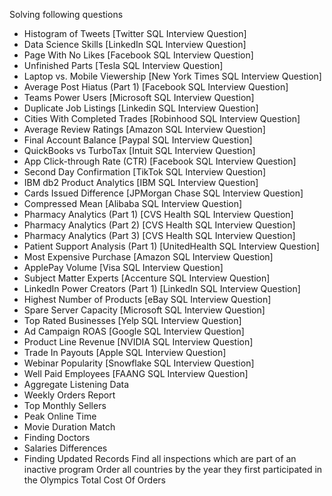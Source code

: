 Solving following questions

* Histogram of Tweets [Twitter SQL Interview Question]
* Data Science Skills [LinkedIn SQL Interview Question]
* Page With No Likes [Facebook SQL Interview Question]
* Unfinished Parts [Tesla SQL Interview Question]
* Laptop vs. Mobile Viewership [New York Times SQL Interview Question]
* Average Post Hiatus (Part 1) [Facebook SQL Interview Question]
* Teams Power Users [Microsoft SQL Interview Question]
* Duplicate Job Listings [Linkedin SQL Interview Question]
* Cities With Completed Trades [Robinhood SQL Interview Question]
* Average Review Ratings [Amazon SQL Interview Question]
* Final Account Balance [Paypal SQL Interview Question]
* QuickBooks vs TurboTax [Intuit SQL Interview Question]
* App Click-through Rate (CTR) [Facebook SQL Interview Question]
* Second Day Confirmation [TikTok SQL Interview Question]
* IBM db2 Product Analytics [IBM SQL Interview Question]
* Cards Issued Difference [JPMorgan Chase SQL Interview Question]
* Compressed Mean [Alibaba SQL Interview Question]
* Pharmacy Analytics (Part 1) [CVS Health SQL Interview Question]
* Pharmacy Analytics (Part 2) [CVS Health SQL Interview Question]
* Pharmacy Analytics (Part 3) [CVS Health SQL Interview Question]
* Patient Support Analysis (Part 1) [UnitedHealth SQL Interview Question]
* Most Expensive Purchase [Amazon SQL Interview Question]
* ApplePay Volume [Visa SQL Interview Question]
* Subject Matter Experts [Accenture SQL Interview Question]
* LinkedIn Power Creators (Part 1) [LinkedIn SQL Interview Question]
* Highest Number of Products [eBay SQL Interview Question]
* Spare Server Capacity [Microsoft SQL Interview Question]
* Top Rated Businesses [Yelp SQL Interview Question]
* Ad Campaign ROAS [Google SQL Interview Question]
* Product Line Revenue [NVIDIA SQL Interview Question]
* Trade In Payouts [Apple SQL Interview Question]
* Webinar Popularity [Snowflake SQL Interview Question]
* Well Paid Employees [FAANG SQL Interview Question]
* Aggregate Listening Data
* Weekly Orders Report
* Top Monthly Sellers
* Peak Online Time
* Movie Duration Match
* Finding Doctors
* Salaries Differences
* Finding Updated Records
Find all inspections which are part of an inactive program
Order all countries by the year they first participated in the Olympics
Total Cost Of Orders
